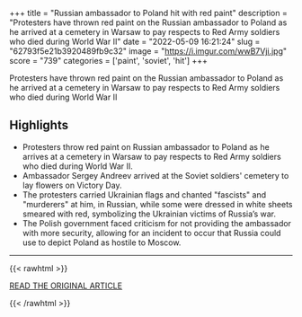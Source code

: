 +++
title = "Russian ambassador to Poland hit with red paint"
description = "Protesters have thrown red paint on the Russian ambassador to Poland as he arrived at a cemetery in Warsaw to pay respects to Red Army soldiers who died during World War II"
date = "2022-05-09 16:21:24"
slug = "62793f5e21b3920489fb9c32"
image = "https://i.imgur.com/wwB7Vji.jpg"
score = "739"
categories = ['paint', 'soviet', 'hit']
+++

Protesters have thrown red paint on the Russian ambassador to Poland as he arrived at a cemetery in Warsaw to pay respects to Red Army soldiers who died during World War II

## Highlights

- Protesters throw red paint on Russian ambassador to Poland as he arrives at a cemetery in Warsaw to pay respects to Red Army soldiers who died during World War II.
- Ambassador Sergey Andreev arrived at the Soviet soldiers' cemetery to lay flowers on Victory Day.
- The protesters carried Ukrainian flags and chanted "fascists" and "murderers" at him, in Russian, while some were dressed in white sheets smeared with red, symbolizing the Ukrainian victims of Russia’s war.
- The Polish government faced criticism for not providing the ambassador with more security, allowing for an incident to occur that Russia could use to depict Poland as hostile to Moscow.

---

{{< rawhtml >}}
  <p class="article-category">
    <a target="_blank" href="https://abcnews.go.com/International/wireStory/russian-ambassador-poland-hit-red-paint-84587967">READ THE ORIGINAL ARTICLE</a>
  </p>
{{< /rawhtml >}}
